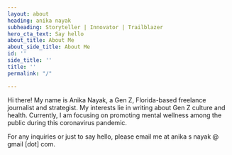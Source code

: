 ```yaml
---
layout: about
heading: anika nayak
subheading: Storyteller | Innovator | Trailblazer
hero_cta_text: Say hello
about_title: About Me
about_side_title: About Me
id: ''
side_title: ''
title: ''
permalink: "/"

---
```

Hi there! My name is Anika Nayak, a Gen Z, Florida-based freelance journalist and strategist. My interests lie in writing about Gen Z culture and health. Currently, I am focusing on promoting mental wellness among the public during this coronavirus pandemic.

For any inquiries or just to say hello, please email me at anika s nayak @ gmail \[dot\] com.